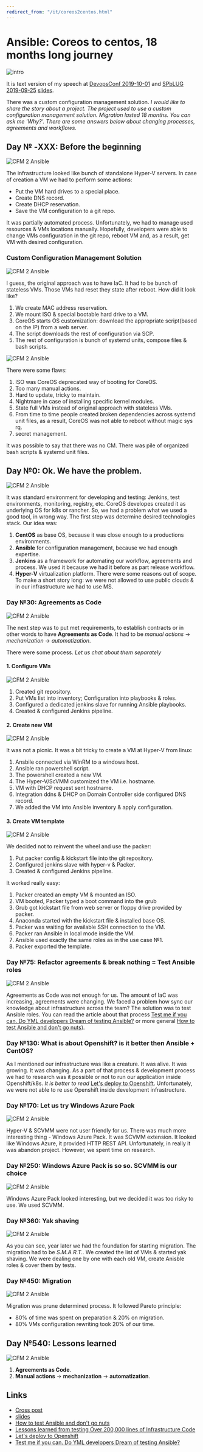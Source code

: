 ```yaml
---
redirect_from: "/it/coreos2centos.html"
---
```

# Ansible: Coreos to centos, 18 months long journey

![intro](assets/c2a_map.png?raw=true "intro")

It is text version of my speech at [DevopsConf 2019-10-01](https://devopsconf.io/moscow/2019/meetups#2331050) and  [SPbLUG 2019-09-25](http://spblug.org/) [slides](https://cloud.mail.ru/public/UDCZ/WM4Y9Qv3j).

There was a custom configuration management solution.
*I would like to share the story about a project. The project used to use a custom configuration management solution. Migration lasted 18 months. You can ask me 'Why?'. There are some answers below about changing processes, agreements and workflows.*

## Day № -ХХХ: Before the beginning

![CFM 2 Ansible](assets/c2a_state_1.png?raw=true "CFM 2 Ansible")

The infrastructure looked like bunch of standalone Hyper-V servers. In case of creation a VM we had to perform some actions:

* Put the VM hard drives to a special place.
* Create DNS record.
* Create DHCP reservation.
* Save the VM configuration to a git repo.

It was partially automated process. Unfortunately, we had to manage used resources & VMs locations manually. Hopefully, developers were able to change VMs configuration in the git repo, reboot VM and, as a result, get VM with desired configuration.

### Custom Configuration Management Solution

![CFM 2 Ansible](assets/c2a_vm_mgmt_workflow_1.png?raw=true "CFM 2 Ansible")

I guess, the original approach was to have IaC. It had to be bunch of stateless VMs. Those VMs had reset they state after reboot. How did it look like?

1. We create MAC address reservation.
2. We mount ISO & special bootable hard drive to a VM.
3. CoreOS starts OS customization: download the appropriate script(based on the IP) from a web server.
4. The script downloads the rest of configuration via SCP.
5. The rest of configuration is bunch of systemd units, compose files & bash scripts.

![CFM 2 Ansible](assets/c2a_kernel_panic.png?raw=true "CFM 2 Ansible")

There were some flaws:

1. ISO was CoreOS deprecated way of booting for CoreOS.
2. Too many manual actions.
3. Hard to update, tricky to maintain.
4. Nightmare in case of installing specific kernel modules.
5. State full VMs instead of original approach with stateless VMs.
6. From time to time people created broken dependencies across systemd unit files, as a result, CoreOS was not able to reboot without magic sys rq.
7. secret management.

It was possible to say that there was no CM. There was pile of organized bash scripts & systemd unit files.

## Day №0: Ok. We have the problem.

![CFM 2 Ansible](assets/c2a_map.png?raw=true "CFM 2 Ansible")

It was standard environment for developing and testing: Jenkins, test environments, monitoring, registry, etc. CoreOS developes created it as underlying OS for k8s or rancher. So, we had a problem what we used a good tool, in wrong way. The first step was determine desired technologies stack. Our idea was:

1. **CentOS** as base OS, because it was close enough to a productions environments.
2. **Ansible** for configuration management, because we had enough expertise.
3. **Jenkins** as a framework for automating our workflow, agreements and process. We used it because we had it before as part release workflow.
4. **Hyper-V** virtualization platform. There were some reasons out of scope. To make a short story long: we were not allowed to use public clouds & in our infrastructure we had to use MS.

### Day №30: Agreements as Code

![CFM 2 Ansible](assets/c2a_vm_mgmt_workflow_2.png?raw=true "CFM 2 Ansible")

The next step was to put met requirements, to establish contracts or in other words  to have **Agreements as Code**. It had to be *manual actions* -> *mechanization* -> *automatization*.

There were some process. *Let us chat about them separately*

#### 1. Configure VMs

![CFM 2 Ansible](assets/c2a_flow_configure_vms.png?raw=true "CFM 2 Ansible")

1. Created git repository.
2. Put VMs list into inventory; Configuration into playbooks & roles.
3. Configured a dedicated jenkins slave for running Ansible playbooks.
4. Created & configured Jenkins pipeline.

#### 2. Create new VM

![CFM 2 Ansible](assets/c2a_flow_new_vm.png?raw=true "CFM 2 Ansible")

It was not a picnic. It was a bit tricky to create a VM at Hyper-V from linux:

1. Ansbile connected via WinRM to a windows host.
2. Ansible ran powershell script.
3. The powershell created a new VM.
4. The Hyper-V/ScVMM customized the VM i.e. hostname.
5. VM with DHCP request sent hostname.
6. Integration ddns & DHCP on Domain Controller side configured DNS record.
7. We added the VM into Ansible inventory & apply configuration.

#### 3. Create VM template

![CFM 2 Ansible](assets/c2a_flow_template.png?raw=true "CFM 2 Ansible")

We decided not to reinvent the wheel and use the packer:

1. Put packer config & kickstart file into the git repository.
2. Configured jenkins slave with hyper-v & Packer.
3. Created & configured Jenkins pipeline.

It worked really easy:

1. Packer created an empty VM & mounted an ISO.
2. VM booted, Packer typed a boot command into the grub
3. Grub got kickstart file from web server or floppy drive provided by packer.
4. Anaconda started with the kickstart file & installed base OS.
5. Packer was waiting for available SSH connection to the VM.
6. Packer ran Ansible in local mode inside the VM.
7. Ansible used exactly the same roles as in the use case №1.
8. Packer exported the template.

### Day №75: Refactor agreements & break nothing = Test Ansible roles

![CFM 2 Ansible](assets/at_review_1.png?raw=true "CFM 2 Ansible")

Agreements as Code was not enough for us. The amount of IaC was increasing, agreements were changing. We faced a problem how sync our knowledge about infrastructure across the team? The solution was to test Ansible roles. You can read the article about that process [Test me if you can. Do YML developers Dream of testing Ansible?](test-ansible-roles-via-testkitchen-inside-hyperv-en.md) or more general [How to test Ansible and don't go nuts](ansible-testing-en.md)).

### Day №130: What is about Openshift? is it better then Ansible + CentOS?

As I mentioned our infrastructure was like a creature. It was alive. It was growing. It was changing. As a part of that process & development process we had to research was it possible or not to run our application inside Openshift/k8s. *It is better to read*  [Let's deploy to Openshift](deploy2openshift-en.md). Unfortunately, we were not able to re use Openshift inside development infrastructure.

### Day №170: Let us try Windows Azure Pack

![CFM 2 Ansible](assets/c2a_cloud_azure_pack.png?raw=true "CFM 2 Ansible")

Hyper-V & SCVMM were not user friendly for us. There was much more interesting thing - Windows Azure Pack. It was SCVMM extension. It looked like Windows Azure, it provided HTTP REST API. Unfortunately, in really it was abandon project. However, we spent time on research.

### Day №250: Windows Azure Pack is so so. SCVMM is our choice

![CFM 2 Ansible](assets/c2a_cloud_scvmm.png?raw=true "CFM 2 Ansible")

Windows Azure Pack looked interesting, but we decided it was too risky to use. We used SCVMM.

### Day №360: Yak shaving

![CFM 2 Ansible](assets/c2a_yac_shaving.png?raw=true "CFM 2 Ansible")

As you can see, year later we had the foundation for starting migration. The migration had to be *S.M.A.R.T.*. We created the list of VMs & started yak shaving. We were dealing one by one with each old VM, create Anisble roles & cover them by tests.

### Day №450: Migration

![CFM 2 Ansible](assets/tm-pareto-principle.png?raw=true "CFM 2 Ansible")

Migration was prune determined process. It followed Pareto principle:

* 80% of time was spent on preparation & 20% on migration.
* 80% VMs configuration rewriting took 20% of our time.

## Day №540: Lessons learned

![CFM 2 Ansible](assets/c2a_transform.png?raw=true "CFM 2 Ansible")

1. **Agreements as Code**.
2. **Manual actions** -> **mechanization** -> **automatization**.

## Links

* [Cross post](https://habr.com/en/post/500040/)
* [slides](https://cloud.mail.ru/public/UDCZ/WM4Y9Qv3j)
* [How to test Ansible and don't go nuts](ansible-testing-en.md)
* [Lessons learned from testing Over 200,000 lines of Infrastructure Code](200k-iac-en.md)
* [Let's deploy to Openshift](deploy2openshift-en.md)
* [Test me if you can. Do YML developers Dream of testing Ansible?](test-ansible-roles-via-testkitchen-inside-hyperv-en.md)
